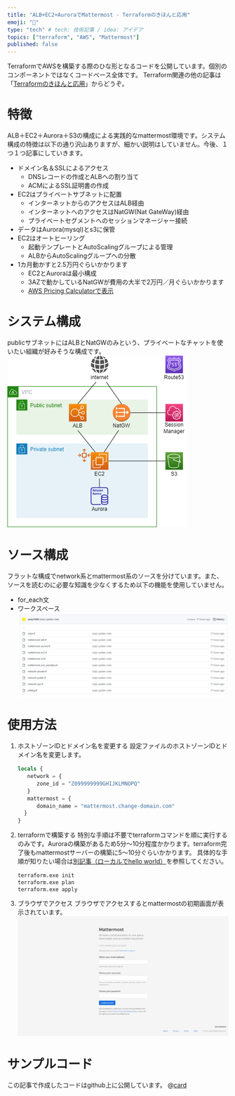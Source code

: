 ```yaml
---
title: "ALB+EC2+AuroraでMattermost - Terraformのきほんと応用"
emoji: "🏰"
type: "tech" # tech: 技術記事 / idea: アイデア
topics: ["terraform", "AWS", "Mattermost"]
published: false
---
```

TerraformでAWSを構築する際のひな形となるコードを公開しています。個別のコンポーネントではなくコードベース全体です。
Terraform関連の他の記事は「[Terraformのきほんと応用](https://zenn.dev/sway/articles/terraform_index_list)」からどうぞ。

# 特徴
ALB＋EC2＋Aurora＋S3の構成による実践的なmattermost環境です。システム構成の特徴は以下の通り沢山ありますが、細かい説明はしていません。今後、１つ１つ記事にしていきます。
- ドメイン名＆SSLによるアクセス
   - DNSレコードの作成とALBへの割り当て
   - ACMによるSSL証明書の作成
- EC2はプライベートサブネットに配置
   - インターネットからのアクセスはALB経由
   - インターネットへのアクセスはNatGW(Nat GateWay)経由
   - プライベートセグメントへのセッションマネージャー接続
- データはAurora(mysql)とs3に保管
- EC2はオートヒーリング
   - 起動テンプレートとAutoScalingグループによる管理
   - ALBからAutoScalingグループへの分散
- 1カ月動かすと2.5万円ぐらいかかります
   - EC2とAuroraは最小構成
   - 3AZで動かしているNatGWが費用の大半で2万円／月ぐらいかかります
   - [AWS Pricing Calculatorで表示](https://calculator.aws/#/estimate?id=9243b6b8f4d63ebafbcc14a5d5762875ed35eaa0)

# システム構成
publicサブネットにはALBとNatGWのみという、プライベートなチャットを使いたい組織が好みそうな構成です。
![system structure](/images/terraform_codebase_mattermost/terraform_codebase_mattermost_structure.png)

# ソース構成
フラットな構成でnetwork系とmattermost系のソースを分けています。また、ソースを読むのに必要な知識を少なくするため以下の機能を使用していません。
- for_each文
- ワークスペース
![source list](/images/terraform_codebase_mattermost/terraform_codebase_mattermost_code.png)

# 使用方法
1. ホストゾーンIDとドメイン名を変更する
   設定ファイルのホストゾーンIDとドメイン名を変更します。
   ```hcl:setting.tf
   locals {
      network = {
         zone_id = "Z099999999GHIJKLMNOPQ"
      }
      mattermost = {
         domain_name = "mattermost.change-domain.com"
     }
   }
   ```
1. terraformで構築する
   特別な手順は不要でterraformコマンドを順に実行するのみです。Auroraの構築があるため5分～10分程度かかります。terraform完了後もmattermostサーバーの構築に5～10分ぐらいかかります。
   具体的な手順が知りたい場合は[別記事（ローカルでhello world）](https://zenn.dev/sway/articles/terraform_biginner_helloworld)を参照してください。
   ```
   terraform.exe init
   terraform.exe plan
   terraform.exe apply
   ```
1. ブラウザでアクセス
   ブラウザでアクセスするとmattermostの初期画面が表示されています。
   ![show in browser](/images/terraform_codebase_mattermost/terraform_codebase_mattermost_howto.png)

# サンプルコード
この記事で作成したコードはgithub上に公開しています。
@[card](https://github.com/sway11466/zenn/tree/main/sample_codes/terraform_codebase_mattermost_structure)
